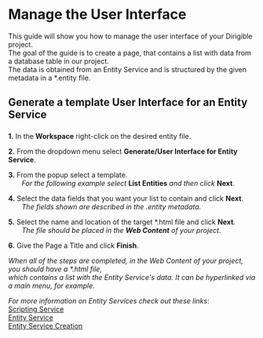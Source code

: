 # Manage the User Interface

This guide will show you how to manage the user interface of your Dirigible project.
</br>
The goal of the guide is to create a page, that contains a list with data from a database table in our project.
</br>The data is obtained from an Entity Service and is structured by the given metadata in a *.entity file.

Generate a template User Interface for an Entity Service
---
###

**1.**  In the **Workspace** right-click on the desired entity file.

**2.** From the dropdown menu select **Generate/User Interface for Entity Service**.

**3.**  From the popup select a template. 
</br>&nbsp;&nbsp;&nbsp;&nbsp;&nbsp;&nbsp; 
_For the following example select_ **List Entities** _and then click_ **Next**.

**4.**  Select the data fields that you want your list to contain and click **Next**.
</br>&nbsp;&nbsp;&nbsp;&nbsp;&nbsp;&nbsp; 
_The fields shown are described in the .entity metadata._

**5.**  Select the name and location of the target *.html file and click **Next**.
</br>&nbsp;&nbsp;&nbsp;&nbsp;&nbsp;&nbsp; 
_The file should be placed in the **Web Content** of your project._

**6.**  Give the Page a Title and click **Finish**.

_When all of the steps are completed, in the *Web Content* of your project, you should have a *.html file,_
</br>
_which contains a list with the Entity Service's data. It can be hyperlinked via a main menu, for example._

_For more information on Entity Services check out these links_: 
</br> [Scripting Service](http://www.dirigible.io/help/scripting_services.html)
</br> [Entity Service](http://www.dirigible.io/help/entity_service.html)
</br> [Entity Service Creation](http://www.dirigible.io/samples/entity_service.html)
